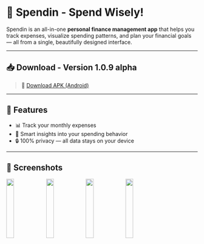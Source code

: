 # 💸 Spendin - Spend Wisely!

Spendin is an all-in-one **personal finance management app** that helps you track expenses, visualize spending patterns, and plan your financial goals — all from a single, beautifully designed interface.

---


## 📥 Download - Version 1.0.9 alpha
> 🔗 [Download APK (Android)](https://github.com/vivekx01/spendin/releases/download/1.0.9/Spendin-1.0.9-alpha.apk)

---

## 🚀 Features

- 📊 Track your monthly expenses
- 🧠 Smart insights into your spending behavior
- 🔒 100% privacy — all data stays on your device

---

## 📱 Screenshots

<p float="left">
  <img src="https://github.com/user-attachments/assets/3ecda177-68a5-4262-95d4-82b1dde26ca3" width="20%" />
  <img src="https://github.com/user-attachments/assets/95b20a47-6b60-442a-ba96-fda50953a274" width="20%" />
  <img src="https://github.com/user-attachments/assets/f94e1e88-3aa4-4d14-9c12-f673f8f235f2" width="20%" />
  <img src="https://github.com/user-attachments/assets/55baff2b-04f8-4a26-91b0-c4cb66cdbab0" width="20%" />
</p>





